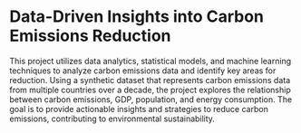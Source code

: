 # Data-Driven Insights into Carbon Emissions Reduction
This project utilizes data analytics, statistical models, and machine learning techniques to analyze carbon emissions data and identify key areas for reduction. Using a synthetic dataset that represents carbon emissions data from multiple countries over a decade, the project explores the relationship between carbon emissions, GDP, population, and energy consumption. The goal is to provide actionable insights and strategies to reduce carbon emissions, contributing to environmental sustainability.
